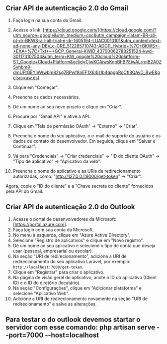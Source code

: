 ## Criar API de autenticação 2.0 do Gmail

1. Faça login na sua conta do Gmail.

2. Acesse o link: [https://cloud.google.com/](https://cloud.google.com/?utm_source=google&utm_medium=cpc&utm_campaign=latam-BR-all-pt-dr-BKWS-all-all-trial-e-dr-1605194-LUAC0010101&utm_content=text-ad-none-any-DEV_c-CRE_512285710743-ADGP_Hybrid+%7C+BKWS+-+EXA+%7C+Txt+~+GCP_General-KWID_43700062788251524-kwd-301173107504&utm_term=KW_google%20cloud%20platform-ST_Google+Cloud+Platform&gclid=CjwKCAjwsKqoBhBPEiwALrrqiB2A0ZSyhbm8-dmUFtGEYlnWwbm82sg7RPwf8nEF1X64izIb4qpgpRoCfl8QAvD_BwE&gclsrc=aw.ds)

3. Clique em "Começar".

4. Preencha os dados necessários.

5. Dê um nome ao seu novo projeto e clique em "Criar".

6. Procure por "Gmail API" e ative a API.

7. Clique em "Tela de permissão OAuth" -> "Externo" -> "Criar".
8. Preencha o nome do seu aplicativo, o e-mail de suporte do usuário e os dados de contato do desenvolvedor. Em seguida, clique em "Salvar e Continuar".
9. Vá para "Credenciais" -> "Criar credenciais" -> "ID do cliente OAuth" -> "Tipo de aplicativo" -> "Aplicativo da web".
10. Preencha o nome do aplicativo e as URIs de redirecionamento autorizadas, como: "http://127.0.0.1:8000/get-token" -> "Criar".

Agora, copie o "ID do cliente" e a "Chave secreta do cliente" fornecidos pela API do Gmail.

## Criar API de autenticação 2.0 do Outlook

1. Acesse o portal de desenvolvedores da Microsoft: [https://portal.azure.com].
2. Faça login com sua conta da Microsoft.
3. No menu à esquerda, clique em "Azure Active Directory".
4. Selecione "Registro de aplicativos" e clique em "Novo registro".
5. Dê um nome ao seu aplicativo e selecione o tipo de conta que deseja usar (pessoal, empresarial ou escolar).
6. Na seção "URI de redirecionamento", adicione a URI de redirecionamento do seu aplicativo Laravel, por exemplo: `http://localhost:7000/get-token`.
7. Clique em "Registrar" para criar o aplicativo.
8. Na página de visão geral do aplicativo, anote o ID do aplicativo (Client ID) e o ID do diretório (locatário).
9. Na seção "Configurações", clique em "Adicionar plataforma" e selecione "Aplicativo Web".
10. Adicione a URI de redirecionamento novamente na seção "URI de redirecionamento" e salve as alterações.


## Para testar o do outlook devemos startar o servidor com esse comando: php artisan serve --port=7000 --host=localhost
